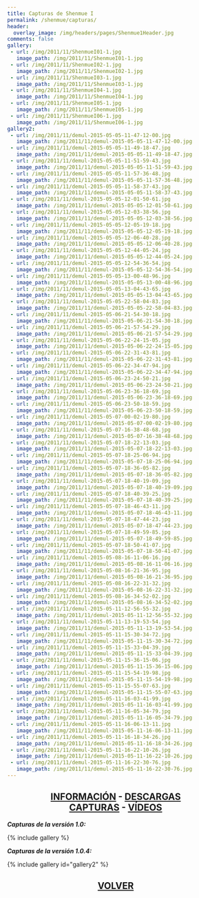 ```yaml
---
title: Capturas de Shenmue I
permalink: /shenmue/capturas/
header:
  overlay_image: /img/headers/pages/Shenmue1Header.jpg
comments: false
gallery:
 - url: /img/2011/11/ShenmueI01-1.jpg
   image_path: /img/2011/11/ShenmueI01-1.jpg
 - url: /img/2011/11/ShenmueI02-1.jpg
   image_path: /img/2011/11/ShenmueI02-1.jpg
 - url: /img/2011/11/ShenmueI03-1.jpg
   image_path: /img/2011/11/ShenmueI03-1.jpg
 - url: /img/2011/11/ShenmueI04-1.jpg
   image_path: /img/2011/11/ShenmueI04-1.jpg
 - url: /img/2011/11/ShenmueI05-1.jpg
   image_path: /img/2011/11/ShenmueI05-1.jpg
 - url: /img/2011/11/ShenmueI06-1.jpg
   image_path: /img/2011/11/ShenmueI06-1.jpg
gallery2:
 - url: /img/2011/11/demul-2015-05-05-11-47-12-00.jpg
   image_path: /img/2011/11/demul-2015-05-05-11-47-12-00.jpg
 - url: /img/2011/11/demul-2015-05-05-11-49-18-47.jpg
   image_path: /img/2011/11/demul-2015-05-05-11-49-18-47.jpg
 - url: /img/2011/11/demul-2015-05-05-11-51-59-43.jpg
   image_path: /img/2011/11/demul-2015-05-05-11-51-59-43.jpg
 - url: /img/2011/11/demul-2015-05-05-11-57-36-48.jpg
   image_path: /img/2011/11/demul-2015-05-05-11-57-36-48.jpg
 - url: /img/2011/11/demul-2015-05-05-11-58-37-43.jpg
   image_path: /img/2011/11/demul-2015-05-05-11-58-37-43.jpg
 - url: /img/2011/11/demul-2015-05-05-12-01-50-61.jpg
   image_path: /img/2011/11/demul-2015-05-05-12-01-50-61.jpg
 - url: /img/2011/11/demul-2015-05-05-12-03-38-56.jpg
   image_path: /img/2011/11/demul-2015-05-05-12-03-38-56.jpg
 - url: /img/2011/11/demul-2015-05-05-12-05-19-18.jpg
   image_path: /img/2011/11/demul-2015-05-05-12-05-19-18.jpg
 - url: /img/2011/11/demul-2015-05-05-12-06-40-28.jpg
   image_path: /img/2011/11/demul-2015-05-05-12-06-40-28.jpg
 - url: /img/2011/11/demul-2015-05-05-12-44-05-24.jpg
   image_path: /img/2011/11/demul-2015-05-05-12-44-05-24.jpg
 - url: /img/2011/11/demul-2015-05-05-12-54-36-54.jpg
   image_path: /img/2011/11/demul-2015-05-05-12-54-36-54.jpg
 - url: /img/2011/11/demul-2015-05-05-13-00-48-96.jpg
   image_path: /img/2011/11/demul-2015-05-05-13-00-48-96.jpg
 - url: /img/2011/11/demul-2015-05-05-13-04-43-65.jpg
   image_path: /img/2011/11/demul-2015-05-05-13-04-43-65.jpg
 - url: /img/2011/11/demul-2015-05-05-22-58-04-83.jpg
   image_path: /img/2011/11/demul-2015-05-05-22-58-04-83.jpg
 - url: /img/2011/11/demul-2015-05-06-21-54-30-18.jpg
   image_path: /img/2011/11/demul-2015-05-06-21-54-30-18.jpg
 - url: /img/2011/11/demul-2015-05-06-21-57-54-29.jpg
   image_path: /img/2011/11/demul-2015-05-06-21-57-54-29.jpg
 - url: /img/2011/11/demul-2015-05-06-22-24-15-05.jpg
   image_path: /img/2011/11/demul-2015-05-06-22-24-15-05.jpg
 - url: /img/2011/11/demul-2015-05-06-22-31-43-81.jpg
   image_path: /img/2011/11/demul-2015-05-06-22-31-43-81.jpg
 - url: /img/2011/11/demul-2015-05-06-22-34-47-94.jpg
   image_path: /img/2011/11/demul-2015-05-06-22-34-47-94.jpg
 - url: /img/2011/11/demul-2015-05-06-23-24-50-21.jpg
   image_path: /img/2011/11/demul-2015-05-06-23-24-50-21.jpg
 - url: /img/2011/11/demul-2015-05-06-23-36-18-69.jpg
   image_path: /img/2011/11/demul-2015-05-06-23-36-18-69.jpg
 - url: /img/2011/11/demul-2015-05-06-23-50-18-59.jpg
   image_path: /img/2011/11/demul-2015-05-06-23-50-18-59.jpg
 - url: /img/2011/11/demul-2015-05-07-00-02-19-80.jpg
   image_path: /img/2011/11/demul-2015-05-07-00-02-19-80.jpg
 - url: /img/2011/11/demul-2015-05-07-16-38-48-68.jpg
   image_path: /img/2011/11/demul-2015-05-07-16-38-48-68.jpg
 - url: /img/2011/11/demul-2015-05-07-18-22-13-03.jpg
   image_path: /img/2011/11/demul-2015-05-07-18-22-13-03.jpg
 - url: /img/2011/11/demul-2015-05-07-18-25-06-94.jpg
   image_path: /img/2011/11/demul-2015-05-07-18-25-06-94.jpg
 - url: /img/2011/11/demul-2015-05-07-18-36-05-82.jpg
   image_path: /img/2011/11/demul-2015-05-07-18-36-05-82.jpg
 - url: /img/2011/11/demul-2015-05-07-18-40-19-09.jpg
   image_path: /img/2011/11/demul-2015-05-07-18-40-19-09.jpg
 - url: /img/2011/11/demul-2015-05-07-18-40-39-25.jpg
   image_path: /img/2011/11/demul-2015-05-07-18-40-39-25.jpg
 - url: /img/2011/11/demul-2015-05-07-18-46-43-11.jpg
   image_path: /img/2011/11/demul-2015-05-07-18-46-43-11.jpg
 - url: /img/2011/11/demul-2015-05-07-18-47-44-23.jpg
   image_path: /img/2011/11/demul-2015-05-07-18-47-44-23.jpg
 - url: /img/2011/11/demul-2015-05-07-18-49-59-85.jpg
   image_path: /img/2011/11/demul-2015-05-07-18-49-59-85.jpg
 - url: /img/2011/11/demul-2015-05-07-18-50-41-07.jpg
   image_path: /img/2011/11/demul-2015-05-07-18-50-41-07.jpg
 - url: /img/2011/11/demul-2015-05-08-16-11-06-16.jpg
   image_path: /img/2011/11/demul-2015-05-08-16-11-06-16.jpg
 - url: /img/2011/11/demul-2015-05-08-16-21-36-95.jpg
   image_path: /img/2011/11/demul-2015-05-08-16-21-36-95.jpg
 - url: /img/2011/11/demul-2015-05-08-16-22-31-32.jpg
   image_path: /img/2011/11/demul-2015-05-08-16-22-31-32.jpg
 - url: /img/2011/11/demul-2015-05-08-16-34-52-02.jpg
   image_path: /img/2011/11/demul-2015-05-08-16-34-52-02.jpg
 - url: /img/2011/11/demul-2015-05-11-12-56-55-32.jpg
   image_path: /img/2011/11/demul-2015-05-11-12-56-55-32.jpg
 - url: /img/2011/11/demul-2015-05-11-13-19-53-54.jpg
   image_path: /img/2011/11/demul-2015-05-11-13-19-53-54.jpg
 - url: /img/2011/11/demul-2015-05-11-15-30-34-72.jpg
   image_path: /img/2011/11/demul-2015-05-11-15-30-34-72.jpg
 - url: /img/2011/11/demul-2015-05-11-15-33-04-39.jpg
   image_path: /img/2011/11/demul-2015-05-11-15-33-04-39.jpg
 - url: /img/2011/11/demul-2015-05-11-15-36-15-06.jpg
   image_path: /img/2011/11/demul-2015-05-11-15-36-15-06.jpg
 - url: /img/2011/11/demul-2015-05-11-15-54-19-98.jpg
   image_path: /img/2011/11/demul-2015-05-11-15-54-19-98.jpg
 - url: /img/2011/11/demul-2015-05-11-15-55-07-63.jpg
   image_path: /img/2011/11/demul-2015-05-11-15-55-07-63.jpg
 - url: /img/2011/11/demul-2015-05-11-16-03-41-99.jpg
   image_path: /img/2011/11/demul-2015-05-11-16-03-41-99.jpg
 - url: /img/2011/11/demul-2015-05-11-16-05-34-79.jpg
   image_path: /img/2011/11/demul-2015-05-11-16-05-34-79.jpg
 - url: /img/2011/11/demul-2015-05-11-16-06-13-11.jpg
   image_path: /img/2011/11/demul-2015-05-11-16-06-13-11.jpg
 - url: /img/2011/11/demul-2015-05-11-16-18-34-26.jpg
   image_path: /img/2011/11/demul-2015-05-11-16-18-34-26.jpg
 - url: /img/2011/11/demul-2015-05-11-16-22-10-26.jpg
   image_path: /img/2011/11/demul-2015-05-11-16-22-10-26.jpg
 - url: /img/2011/11/demul-2015-05-11-16-22-30-76.jpg
   image_path: /img/2011/11/demul-2015-05-11-16-22-30-76.jpg
---
```

<h2 style="text-align: center;"><strong><a href="/shenmue/informacion/">INFORMACIÓN</a> - <a href="/shenmue/descargar/">DESCARGAS</a><br>  
<a href="/shenmue/capturas/">CAPTURAS</a> - <a href="/shenmue/videos/">VÍDEOS</a></strong></h2>

_**Capturas de la versión 1.0:**_

{% include gallery %}

_**Capturas de la versión 1.0.4:**_

{% include gallery id="gallery2" %}

<h2 style="text-align: center;"><strong><a href="/shenmue/">VOLVER</a></strong></h2>


